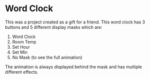 # Word Clock
This was a project created as a gift for a friend. This word clock has 3 buttons and 5 different display masks which are:

1. Word Clock
2. Room Temp
3. Set Hour
4. Set Min
5. No Mask (to see the full animation)


The animation is always displayed behind the mask and has multiple different effects.
